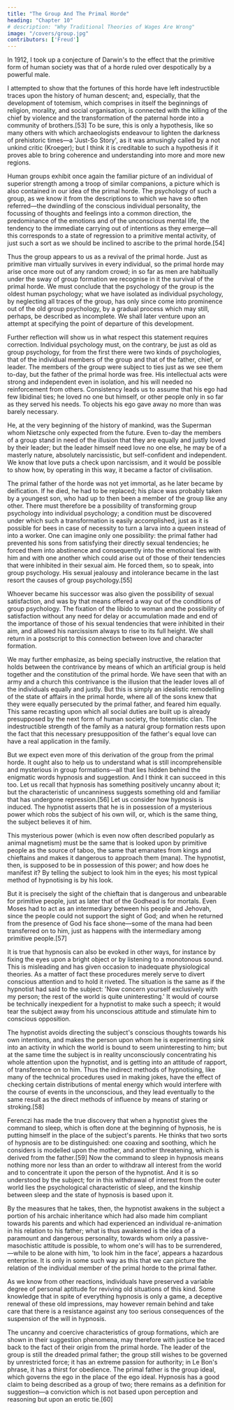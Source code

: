 ```yaml
---
title: "The Group And The Primal Horde"
heading: "Chapter 10"
# description: "Why Traditional Theories of Wages Are Wrong"
image: "/covers/group.jpg"
contributors: ['Freud']
---
```



In 1912, I took up a conjecture of Darwin's to the effect that the primitive form of human society was that of a horde ruled over despotically by a powerful male.

I attempted to show that the fortunes of this horde have left indestructible traces upon the history of human descent; and, especially, that the development of totemism, which comprises in itself the beginnings of religion, morality, and social organisation, is connected with the killing of the chief by violence and the transformation of the paternal horde into a community of brothers.[53] To be sure, this is only a hypothesis, like so many others with which archaeologists endeavour to lighten the darkness of prehistoric times—a 'Just-So Story', as it was amusingly called by a not unkind critic (Kroeger); but I think it is creditable to such a hypothesis if it proves able to bring coherence and understanding into more and more new regions.

Human groups exhibit once again the familiar picture of an individual of superior strength among a troop of similar companions, a picture which is also contained in our idea of the primal horde. The psychology of such a group, as we know it from the descriptions to which we have so often referred—the dwindling of the conscious individual personality, the focussing of thoughts and feelings into a common direction, the predominance of the emotions and of the unconscious mental life, the tendency to the immediate carrying out of intentions as they emerge—all this corresponds to a state of regression to a primitive mental activity, of just such a sort as we should be inclined to ascribe to the primal horde.[54]

Thus the group appears to us as a revival of the primal horde. Just as primitive man virtually survives in every individual, so the primal horde may arise once more out of any random crowd; in so far as men are habitually under the sway of group formation we recognise in it the survival of the primal horde. We must conclude that the psychology of the group is the oldest human psychology; what we have isolated as individual psychology, by neglecting all traces of the group, has only since come into prominence out of the old group psychology, by a gradual process which may still, perhaps, be described as incomplete. We shall later venture upon an attempt at specifying the point of departure of this development.

Further reflection will show us in what respect this statement requires correction. Individual psychology must, on the contrary, be just as old as group psychology, for from the first there were two kinds of psychologies, that of the individual members of the group and that of the father, chief, or leader. The members of the group were subject to ties just as we see them to-day, but the father of the primal horde was free. His intellectual acts were strong and independent even in isolation, and his will needed no reinforcement from others. Consistency leads us to assume that his ego had few libidinal ties; he loved no one but himself, or other people only in so far as they served his needs. To objects his ego gave away no more than was barely necessary.

He, at the very beginning of the history of mankind, was the Superman whom Nietzsche only expected from the future. Even to-day the members of a group stand in need of the illusion that they are equally and justly loved by their leader; but the leader himself need love no one else, he may be of a masterly nature, absolutely narcissistic, but self-confident and independent. We know that love puts a check upon narcissism, and it would be possible to show how, by operating in this way, it became a factor of civilisation.

The primal father of the horde was not yet immortal, as he later became by deification. If he died, he had to be replaced; his place was probably taken by a youngest son, who had up to then been a member of the group like any other. There must therefore be a possibility of transforming group psychology into individual psychology; a condition must be discovered under which such a transformation is easily accomplished, just as it is possible for bees in case of necessity to turn a larva into a queen instead of into a worker. One can imagine only one possibility: the primal father had prevented his sons from satisfying their directly sexual tendencies; he forced them into abstinence and consequently into the emotional ties with him and with one another which could arise out of those of their tendencies that were inhibited in their sexual aim. He forced them, so to speak, into group psychology. His sexual jealousy and intolerance became in the last resort the causes of group psychology.[55]

Whoever became his successor was also given the possibility of sexual satisfaction, and was by that means offered a way out of the conditions of group psychology. The fixation of the libido to woman and the possibility of satisfaction without any need for delay or accumulation made and end of the importance of those of his sexual tendencies that were inhibited in their aim, and allowed his narcissism always to rise to its full height. We shall return in a postscript to this connection between love and character formation.

We may further emphasize, as being specially instructive, the relation that holds between the contrivance by means of which an artificial group is held together and the constitution of the primal horde. We have seen that with an army and a church this contrivance is the illusion that the leader loves all of the individuals equally and justly. But this is simply an idealistic remodelling of the state of affairs in the primal horde, where all of the sons knew that they were equally persecuted by the primal father, and feared him equally. This same recasting upon which all social duties are built up is already presupposed by the next form of human society, the totemistic clan. The indestructible strength of the family as a natural group formation rests upon the fact that this necessary presupposition of the father's equal love can have a real application in the family.

But we expect even more of this derivation of the group from the primal horde. It ought also to help us to understand what is still incomprehensible and mysterious in group formations—all that lies hidden behind the enigmatic words hypnosis and suggestion. And I think it can succeed in this too. Let us recall that hypnosis has something positively uncanny about it; but the characteristic of uncanniness suggests something old and familiar that has undergone repression.[56] Let us consider how hypnosis is induced. The hypnotist asserts that he is in possession of a mysterious power which robs the subject of his own will, or, which is the same thing, the subject believes it of him. 

This mysterious power (which is even now often described popularly as animal magnetism) must be the same that is looked upon by primitive people as the source of taboo, the same that emanates from kings and chieftains and makes it dangerous to approach them (mana). The hypnotist, then, is supposed to be in possession of this power; and how does he manifest it? By telling the subject to look him in the eyes; his most typical method of hypnotising is by his look. 

But it is precisely the sight of the chieftain that is dangerous and unbearable for primitive people, just as later that of the Godhead is for mortals. Even Moses had to act as an intermediary between his people and Jehovah, since the people could not support the sight of God; and when he returned from the presence of God his face shone—some of the mana had been transferred on to him, just as happens with the intermediary among primitive people.[57]

It is true that hypnosis can also be evoked in other ways, for instance by fixing the eyes upon a bright object or by listening to a monotonous sound. This is misleading and has given occasion to inadequate physiological theories. As a matter of fact these procedures merely serve to divert conscious attention and to hold it riveted. The situation is the same as if the hypnotist had said to the subject: 'Now concern yourself exclusively with my person; the rest of the world is quite uninteresting.' It would of course be technically inexpedient for a hypnotist to make such a speech; it would tear the subject away from his unconscious attitude and stimulate him to conscious opposition. 

The hypnotist avoids directing the subject's conscious thoughts towards his own intentions, and makes the person upon whom he is experimenting sink into an activity in which the world is bound to seem uninteresting to him; but at the same time the subject is in reality unconsciously concentrating his whole attention upon the hypnotist, and is getting into an attitude of rapport, of transference on to him. Thus the indirect methods of hypnotising, like many of the technical procedures used in making jokes, have the effect of checking certain distributions of mental energy which would interfere with the course of events in the unconscious, and they lead eventually to the same result as the direct methods of influence by means of staring or stroking.[58]

Ferenczi has made the true discovery that when a hypnotist gives the command to sleep, which is often done at the beginning of hypnosis, he is putting himself in the place of the subject's parents. He thinks that two sorts of hypnosis are to be distinguished: one coaxing and soothing, which he considers is modelled upon the mother, and another threatening, which is derived from the father.[59] Now the command to sleep in hypnosis means nothing more nor less than an order to withdraw all interest from the world and to concentrate it upon the person of the hypnotist. And it is so understood by the subject; for in this withdrawal of interest from the outer world lies the psychological characteristic of sleep, and the kinship between sleep and the state of hypnosis is based upon it.

By the measures that he takes, then, the hypnotist awakens in the subject a portion of his archaic inheritance which had also made him compliant towards his parents and which had experienced an individual re-animation in his relation to his father; what is thus awakened is the idea of a paramount and dangerous personality, towards whom only a passive-masochistic attitude is possible, to whom one's will has to be surrendered,—while to be alone with him, 'to look him in the face', appears a hazardous enterprise. It is only in some such way as this that we can picture the relation of the individual member of the primal horde to the primal father. 

As we know from other reactions, individuals have preserved a variable degree of personal aptitude for reviving old situations of this kind. Some knowledge that in spite of everything hypnosis is only a game, a deceptive renewal of these old impressions, may however remain behind and take care that there is a resistance against any too serious consequences of the suspension of the will in hypnosis.

The uncanny and coercive characteristics of group formations, which are shown in their suggestion phenomena, may therefore with justice be traced back to the fact of their origin from the primal horde. The leader of the group is still the dreaded primal father; the group still wishes to be governed by unrestricted force; it has an extreme passion for authority; in Le Bon's phrase, it has a thirst for obedience. The primal father is the group ideal, which governs the ego in the place of the ego ideal. Hypnosis has a good claim to being described as a group of two; there remains as a definition for suggestion—a conviction which is not based upon perception and reasoning but upon an erotic tie.[60]

